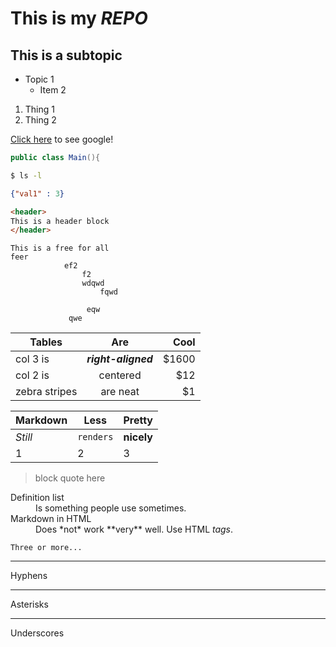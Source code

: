 # This is my ***REPO***

## This is a subtopic

* Topic 1
    * Item 2

1) Thing 1
2) Thing 2

[Click here](http://www/google.com) to see google!



```java
public class Main(){
```


```bash 
$ ls -l
```

```json
{"val1" : 3}
```
```html
<header>
This is a header block
</header>
```

```
This is a free for all
feer 
            ef2
                f2
                wdqwd
                    fqwd
                    
                 eqw
             qwe
```

| Tables        | Are           | Cool  |
| ------------- |:-------------:| -----:|
| col 3 is      | ***right-aligned*** | $1600 |
| col 2 is      | centered      |   $12 |
| zebra stripes | are neat      |    $1 |


Markdown | Less | Pretty
--- | --- | ---
*Still* | `renders` | **nicely**
1 | 2 | 3

> block quote here

<dl>
  <dt>Definition list</dt>
  <dd>Is something people use sometimes.</dd>

  <dt>Markdown in HTML</dt>
  <dd>Does *not* work **very** well. Use HTML <em>tags</em>.</dd>
</dl>




    Three or more...

---

Hyphens

***

Asterisks

___

Underscores
